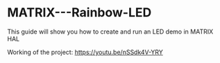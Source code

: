 # MATRIX---Rainbow-LED
This guide will show you how to create and run an LED demo in MATRIX HAL

Working of the project: https://youtu.be/nSSdk4V-YRY

